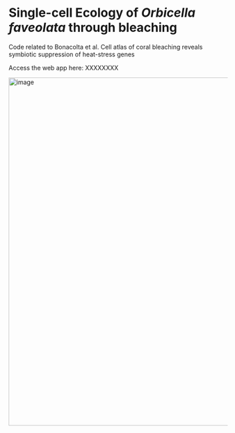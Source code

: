 # Single-cell Ecology of *Orbicella faveolata* through bleaching

Code related to Bonacolta et al. Cell atlas of coral bleaching reveals symbiotic suppression of heat-stress genes

Access the web app here: XXXXXXXX

<img width="800" alt="image" src="https://github.com/user-attachments/assets/33e1cc80-8d85-4a7a-9733-89259de700ff" />



